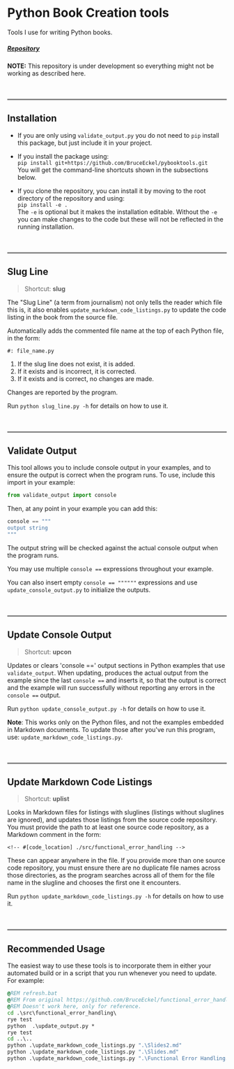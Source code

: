 # Python Book Creation tools

Tools I use for writing Python books.

##### [Repository](https://github.com/BruceEckel/pybooktools)

**NOTE:** This repository is under development so
everything might not be working as described here.


<hr style="height:3px;border-width:0;color:gray;background-color:gray; margin-top:50px;">

## Installation

- If you are only using `validate_output.py` you do not need
  to `pip` install this package, but just include it in your project.

- If you install the package using:  
      ```
      pip install git+https://github.com/BruceEckel/pybooktools.git
      ```    
  You will get the command-line shortcuts shown in the subsections below.

- If you clone the repository, you can install it by moving to the root
  directory of the repository and using:  
      ```
      pip install -e .
      ```    
  The `-e` is optional but it makes the installation editable. Without the `-e` you
  can make changes to the code but these will not be reflected in the running installation.

<hr style="height:3px;border-width:0;color:gray;background-color:gray; margin-top:50px;">

## Slug Line

> Shortcut: **slug**

The "Slug Line" (a term from journalism) not only tells the reader which file
this is, it also enables `update_markdown_code_listings.py` to update the
code listing in the book from the source file.

Automatically adds the commented file name at the top of each Python file,
in the form:

```text
#: file_name.py
```

1. If the slug line does not exist, it is added.
2. If it exists and is incorrect, it is corrected.
3. If it exists and is correct, no changes are made.

Changes are reported by the program.

Run `python slug_line.py -h` for details on how to use it.


<hr style="height:3px;border-width:0;color:gray;background-color:gray; margin-top:50px;">

## Validate Output

This tool allows you to include console output in your examples, and
to ensure the output is correct when the program runs. To use, include
this import in your example:

```python
from validate_output import console
```

Then, at any point in your example you can add this:

```python
console == """
output string
"""
```

The output string will be checked against the actual console output when
the program runs.

You may use multiple `console ==` expressions throughout your example.

You can also insert empty `console == """"""` expressions and use
`update_console_output.py` to initialize the outputs.


<hr style="height:3px;border-width:0;color:gray;background-color:gray; margin-top:50px;">

## Update Console Output

> Shortcut: **upcon**

Updates or clears 'console ==' output sections in Python examples that use
`validate_output`. When updating, produces the actual output from the example since
the last `console ==` and inserts it, so that the output is correct and the example
will run successfully without reporting any errors in the `console ==` output.

Run `python update_console_output.py -h` for details on how to use it.

**Note**: This works only on the Python files, and not
the examples embedded in Markdown documents. To update those after
you've run this program, use:
`update_markdown_code_listings.py`.

<hr style="height:3px;border-width:0;color:gray;background-color:gray; margin-top:50px;">

## Update Markdown Code Listings

> Shortcut: **uplist**

Looks in Markdown files for listings with sluglines (listings without sluglines are ignored),
and updates those listings from the source code repository.
You must provide the path to at least one source code repository,
as a Markdown comment in the form:  
```
<!-- #[code_location] ./src/functional_error_handling -->
```
These can appear anywhere in the file.
If you provide more than one source code repository, you must ensure
there are no duplicate file names across those directories, as the program
searches across all of them for the file name in the slugline and
chooses the first one it encounters.

Run `python update_markdown_code_listings.py -h` for details on how to use it.

<hr style="height:3px;border-width:0;color:gray;background-color:gray; margin-top:50px;">

## Recommended Usage

The easiest way to use these tools is to incorporate them in either
your automated build or in a script that you run whenever you need to
update. For example:

```bat
@REM refresh.bat
@REM From original https://github.com/BruceEckel/functional_error_handling
@REM Doesn't work here, only for reference.
cd .\src\functional_error_handling\
rye test
python  .\update_output.py *
rye test
cd ..\..
python .\update_markdown_code_listings.py ".\Slides2.md"
python .\update_markdown_code_listings.py ".\Slides.md"
python .\update_markdown_code_listings.py ".\Functional Error Handling.md"
```
